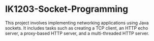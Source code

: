 # IK1203-Socket-Programming
This project involves implementing networking applications using Java sockets. It includes tasks such as creating a TCP client, an HTTP echo server, a proxy-based HTTP server, and a multi-threaded HTTP server.
